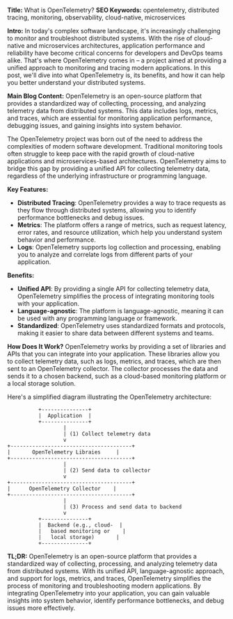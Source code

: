 **Title:** What is OpenTelemetry?
**SEO Keywords:** opentelemetry, distributed tracing, monitoring, observability, cloud-native, microservices

**Intro:**
In today's complex software landscape, it's increasingly challenging to monitor and troubleshoot distributed systems. With the rise of cloud-native and microservices architectures, application performance and reliability have become critical concerns for developers and DevOps teams alike. That's where OpenTelemetry comes in – a project aimed at providing a unified approach to monitoring and tracing modern applications. In this post, we'll dive into what OpenTelemetry is, its benefits, and how it can help you better understand your distributed systems.

**Main Blog Content:**
OpenTelemetry is an open-source platform that provides a standardized way of collecting, processing, and analyzing telemetry data from distributed systems. This data includes logs, metrics, and traces, which are essential for monitoring application performance, debugging issues, and gaining insights into system behavior.

The OpenTelemetry project was born out of the need to address the complexities of modern software development. Traditional monitoring tools often struggle to keep pace with the rapid growth of cloud-native applications and microservices-based architectures. OpenTelemetry aims to bridge this gap by providing a unified API for collecting telemetry data, regardless of the underlying infrastructure or programming language.

**Key Features:**

* **Distributed Tracing**: OpenTelemetry provides a way to trace requests as they flow through distributed systems, allowing you to identify performance bottlenecks and debug issues.
* **Metrics**: The platform offers a range of metrics, such as request latency, error rates, and resource utilization, which help you understand system behavior and performance.
* **Logs**: OpenTelemetry supports log collection and processing, enabling you to analyze and correlate logs from different parts of your application.

**Benefits:**

* **Unified API**: By providing a single API for collecting telemetry data, OpenTelemetry simplifies the process of integrating monitoring tools with your application.
* **Language-agnostic**: The platform is language-agnostic, meaning it can be used with any programming language or framework.
* **Standardized**: OpenTelemetry uses standardized formats and protocols, making it easier to share data between different systems and teams.

**How Does It Work?**
OpenTelemetry works by providing a set of libraries and APIs that you can integrate into your application. These libraries allow you to collect telemetry data, such as logs, metrics, and traces, which are then sent to an OpenTelemetry collector. The collector processes the data and sends it to a chosen backend, such as a cloud-based monitoring platform or a local storage solution.

Here's a simplified diagram illustrating the OpenTelemetry architecture:
```
          +---------------+
          |  Application  |
          +---------------+
                  |
                  | (1) Collect telemetry data
                  v
+---------------------------------------+
|       OpenTelemetry Libraies     |
+---------------------------------------+
                  |
                  | (2) Send data to collector
                  v
+---------------------------------------+
|      OpenTelemetry Collector    |
+---------------------------------------+
                  |
                  | (3) Process and send data to backend
                  v
          +---------------+
          |  Backend (e.g., cloud-  |
          |   based monitoring or    |
          |   local storage)       |
          +---------------+
```
**TL;DR:**
OpenTelemetry is an open-source platform that provides a standardized way of collecting, processing, and analyzing telemetry data from distributed systems. With its unified API, language-agnostic approach, and support for logs, metrics, and traces, OpenTelemetry simplifies the process of monitoring and troubleshooting modern applications. By integrating OpenTelemetry into your application, you can gain valuable insights into system behavior, identify performance bottlenecks, and debug issues more effectively.
